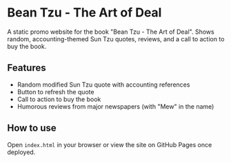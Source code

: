 # Bean Tzu - The Art of Deal

A static promo website for the book "Bean Tzu - The Art of Deal". Shows random, accounting-themed Sun Tzu quotes, reviews, and a call to action to buy the book.

## Features
- Random modified Sun Tzu quote with accounting references
- Button to refresh the quote
- Call to action to buy the book
- Humorous reviews from major newspapers (with "Mew" in the name)

## How to use
Open `index.html` in your browser or view the site on GitHub Pages once deployed.

